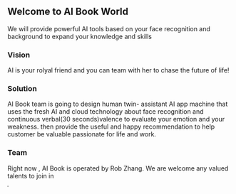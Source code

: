 
## Welcome to  AI Book World

We will provide powerful AI tools based on your face recognition and background to expand your knowledge and skills

### Vision

AI is your rolyal friend  and you can team with her to chase the future of life!

### Solution
 Al Book team is going to design human  twin- assistant AI app machine that uses the fresh AI and cloud technology about face recognition and continuous  verbal(30 seconds)valence  to  evaluate your emotion and your weakness. then provide the useful and happy recommendation to help customer be valuable passionate for life and work.     
### Team

Right now , AI Book is operated by Rob Zhang. We are welcome any valued talents to join in 



<img src="http://www.aibook.io/thumbnail.png" alt="" style="max-width:30%; border: 1px solid grey;"/> 
